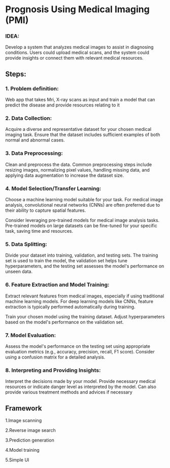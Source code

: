 # Prognosis Using Medical Imaging (PMI)

### IDEA:

Develop a system that analyzes medical images to assist in diagnosing conditions. Users could upload medical scans, and the system could provide insights or connect them with relevant medical resources.

## Steps:

### 1. Problem definition: 

   Web app that takes Mri, X-ray scans as input and train a model that can predict the disease and provide resources relating to  it

### 2. Data Collection:

   Acquire a diverse and representative dataset for your chosen medical imaging task. Ensure that the dataset includes sufficient examples of both normal and abnormal cases.

### 3. Data Preprocessing:

   Clean and preprocess the data. Common preprocessing steps include resizing images, normalizing pixel values, handling missing data, and applying data augmentation to increase the dataset size.

### 4. Model Selection/Transfer Learning:

   Choose a machine learning model suitable for your task. For medical image analysis, convolutional neural networks (CNNs) are often preferred due to their ability to capture spatial features.

   Consider leveraging pre-trained models for medical image analysis tasks. Pre-trained models on large datasets can be fine-tuned for your specific task, saving time and resources.

### 5. Data Splitting:

   Divide your dataset into training, validation, and testing sets. The training set is used to train the model, the validation set helps tune hyperparameters, and the testing set assesses the model's performance on unseen data.

### 6. Feature Extraction and Model Training:

   Extract relevant features from medical images, especially if using traditional machine learning models. For deep learning models like CNNs, feature extraction is typically performed automatically during training.

   Train your chosen model using the training dataset. Adjust hyperparameters based on the model's performance on the validation set.

### 7. Model Evaluation:

   Assess the model's performance on the testing set using appropriate evaluation metrics (e.g., accuracy, precision, recall, F1 score). Consider using a confusion matrix for a detailed analysis.

### 8. Interpreting  and Providing Insights: 

   Interpret the decisions made by your model. Provide necessary medical resources or indicate danger level as interpreted by the model. Can also provide various treatment methods and advices if necessary 

## Framework

1.Image scanning 

2.Reverse image search 

3.Prediction generation

4.Model training

5.Simple UI
